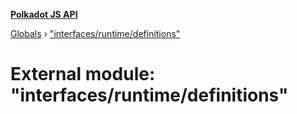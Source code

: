 **[Polkadot JS API](../README.md)**

[Globals](../globals.md) › [&quot;interfaces/runtime/definitions&quot;](_interfaces_runtime_definitions_.md)

# External module: "interfaces/runtime/definitions"

